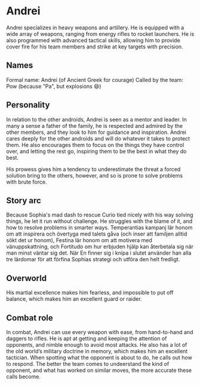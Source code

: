 # Andrei

Andrei specializes in heavy weapons and artillery. He is equipped with a wide array of weapons, ranging from energy rifles to rocket launchers. He is also programmed with advanced tactical skills, allowing him to provide cover fire for his team members and strike at key targets with precision.

## Names

Formal name: Andrei (of Ancient Greek for courage)
Called by the team: Pow (because "Pa", but explosions 😄)

## Personality

In relation to the other androids, Andrei is seen as a mentor and leader. In many a sense a father of the family, he is respected and admired by the other members, and they look to him for guidance and inspiration. Andrei cares deeply for the other androids and will do whatever it takes to protect them. He also encourages them to focus on the things they have control over, and letting the rest go, inspiring them to be the best in what they do best.

His prowess gives him a tendency to underestimate the threat a forced solution bring to the others, however, and so is prone to solve problems with brute force.

## Story arc

Because Sophia's mad dash to rescue Curio tied nicely with his way solving things, he let it run without challenge. He struggles with the blame of it, and how to resolve problems in smarter ways. Temperantias kampanj lär honom om att inspirera och övertyga med talets gåva (och inser att familjen alltid sökt det ur honom), Festina lär honom om att motivera med vänuppskattning, och Fortitudo om hur erbjuden hjälp kan återbetala sig när man minst väntar sig det. När En finner sig i knipa i slutet använder han alla tre lärdomar för att förfina Sophias strategi och utföra den helt fredligt.

## Overworld

His martial excellence makes him fearless, and impossible to put off balance, which makes him an excellent guard or raider.

## Combat role

In combat, Andrei can use every weapon with ease, from hand-to-hand and daggers to rifles. He is apt at getting and keeping the attention of opponents, and nimble enough to avoid most attacks. He also has a lot of the old world’s military doctrine in memory, which makes him an excellent tactician. When spotting what the opponent is about to do, he calls out how to respond. The better the team comes to undeerstand the kind of opponent, and what has worked on similar moves, the more accurate these calls become.
